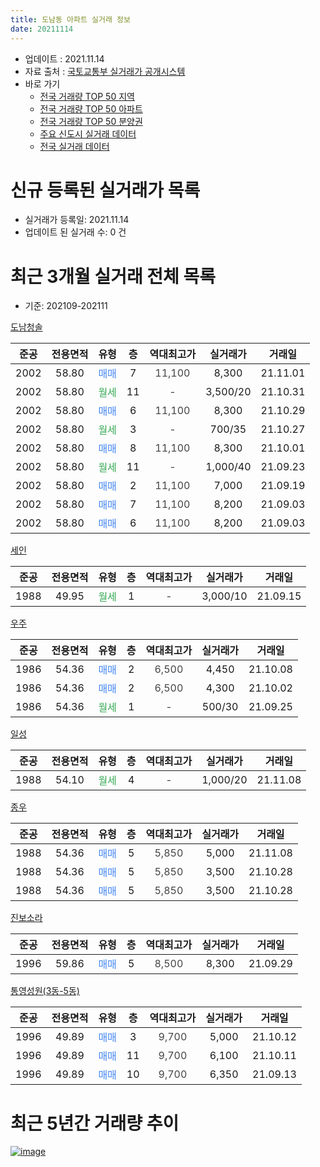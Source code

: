 ```yaml
---
title: 도남동 아파트 실거래 정보
date: 20211114
---
```


* 업데이트 : 2021.11.14
* 자료 출처 : [국토교통부 실거래가 공개시스템](http://rt.molit.go.kr)
* 바로 가기
    * [전국 거래량 TOP 50 지역](https://apt-info.github.io/apt-trade-info/tr)
    * [전국 거래량 TOP 50 아파트](https://apt-info.github.io/apt-trade-info/ta)
    * [전국 거래량 TOP 50 분양권](https://apt-info.github.io/apt-trade-info/tb)
    * [주요 신도시 실거래 데이터](https://apt-info.github.io/apt-trade-info/newtown)
    * [전국 실거래 데이터](https://apt-info.github.io/apt-trade-info/all)



<script async src="https://pagead2.googlesyndication.com/pagead/js/adsbygoogle.js"></script>
<!-- 기본광고 -->
<ins class="adsbygoogle"
     style="display:block"
     data-ad-client="ca-pub-1142216861245946"
     data-ad-slot="4805727019"
     data-ad-format="auto"
     data-full-width-responsive="true"></ins>
<script>
     (adsbygoogle = window.adsbygoogle || []).push({});
</script>


# 신규 등록된 실거래가 목록

* 실거래가 등록일: 2021.11.14
* 업데이트 된 실거래 수: 0 건




<script async src="https://pagead2.googlesyndication.com/pagead/js/adsbygoogle.js"></script>
<!-- 기본광고 -->
<ins class="adsbygoogle"
     style="display:block"
     data-ad-client="ca-pub-1142216861245946"
     data-ad-slot="4805727019"
     data-ad-format="auto"
     data-full-width-responsive="true"></ins>
<script>
     (adsbygoogle = window.adsbygoogle || []).push({});
</script>


# 최근 3개월 실거래 전체 목록
* 기준: 202109-202111


[도남청솔](https://search.naver.com/search.naver?query=%EB%8F%84%EB%82%A8%EC%B2%AD%EC%86%94)

|준공|전용면적|유형|층|역대최고가|실거래가|거래일|
|:---:|:---:|:---:|:---:|:---:|:---:|:---:|
|2002|58.80|<span style="color:#4285F3">매매</span>|7|<span style="color:#444444">11,100</span>|8,300|21.11.01|
|2002|58.80|<span style="color:#34A853">월세</span>|11|<span style="color:#444444">-</span>|3,500/20|21.10.31|
|2002|58.80|<span style="color:#4285F3">매매</span>|6|<span style="color:#444444">11,100</span>|8,300|21.10.29|
|2002|58.80|<span style="color:#34A853">월세</span>|3|<span style="color:#444444">-</span>|700/35|21.10.27|
|2002|58.80|<span style="color:#4285F3">매매</span>|8|<span style="color:#444444">11,100</span>|8,300|21.10.01|
|2002|58.80|<span style="color:#34A853">월세</span>|11|<span style="color:#444444">-</span>|1,000/40|21.09.23|
|2002|58.80|<span style="color:#4285F3">매매</span>|2|<span style="color:#444444">11,100</span>|7,000|21.09.19|
|2002|58.80|<span style="color:#4285F3">매매</span>|7|<span style="color:#444444">11,100</span>|8,200|21.09.03|
|2002|58.80|<span style="color:#4285F3">매매</span>|6|<span style="color:#444444">11,100</span>|8,200|21.09.03|

[세인](https://search.naver.com/search.naver?query=%EC%84%B8%EC%9D%B8)

|준공|전용면적|유형|층|역대최고가|실거래가|거래일|
|:---:|:---:|:---:|:---:|:---:|:---:|:---:|
|1988|49.95|<span style="color:#34A853">월세</span>|1|<span style="color:#444444">-</span>|3,000/10|21.09.15|

[우주](https://search.naver.com/search.naver?query=%EC%9A%B0%EC%A3%BC)

|준공|전용면적|유형|층|역대최고가|실거래가|거래일|
|:---:|:---:|:---:|:---:|:---:|:---:|:---:|
|1986|54.36|<span style="color:#4285F3">매매</span>|2|<span style="color:#444444">6,500</span>|4,450|21.10.08|
|1986|54.36|<span style="color:#4285F3">매매</span>|2|<span style="color:#444444">6,500</span>|4,300|21.10.02|
|1986|54.36|<span style="color:#34A853">월세</span>|1|<span style="color:#444444">-</span>|500/30|21.09.25|

[일성](https://search.naver.com/search.naver?query=%EC%9D%BC%EC%84%B1)

|준공|전용면적|유형|층|역대최고가|실거래가|거래일|
|:---:|:---:|:---:|:---:|:---:|:---:|:---:|
|1988|54.10|<span style="color:#34A853">월세</span>|4|<span style="color:#444444">-</span>|1,000/20|21.11.08|

[종우](https://search.naver.com/search.naver?query=%EC%A2%85%EC%9A%B0)

|준공|전용면적|유형|층|역대최고가|실거래가|거래일|
|:---:|:---:|:---:|:---:|:---:|:---:|:---:|
|1988|54.36|<span style="color:#4285F3">매매</span>|5|<span style="color:#444444">5,850</span>|5,000|21.11.08|
|1988|54.36|<span style="color:#4285F3">매매</span>|5|<span style="color:#444444">5,850</span>|3,500|21.10.28|
|1988|54.36|<span style="color:#4285F3">매매</span>|5|<span style="color:#444444">5,850</span>|3,500|21.10.28|

[진보소라](https://search.naver.com/search.naver?query=%EC%A7%84%EB%B3%B4%EC%86%8C%EB%9D%BC)

|준공|전용면적|유형|층|역대최고가|실거래가|거래일|
|:---:|:---:|:---:|:---:|:---:|:---:|:---:|
|1996|59.86|<span style="color:#4285F3">매매</span>|5|<span style="color:#444444">8,500</span>|8,300|21.09.29|

[통영성원(3동-5동)](https://search.naver.com/search.naver?query=%ED%86%B5%EC%98%81%EC%84%B1%EC%9B%90%283%EB%8F%99-5%EB%8F%99%29)

|준공|전용면적|유형|층|역대최고가|실거래가|거래일|
|:---:|:---:|:---:|:---:|:---:|:---:|:---:|
|1996|49.89|<span style="color:#4285F3">매매</span>|3|<span style="color:#444444">9,700</span>|5,000|21.10.12|
|1996|49.89|<span style="color:#4285F3">매매</span>|11|<span style="color:#444444">9,700</span>|6,100|21.10.11|
|1996|49.89|<span style="color:#4285F3">매매</span>|10|<span style="color:#444444">9,700</span>|6,350|21.09.13|



<script async src="https://pagead2.googlesyndication.com/pagead/js/adsbygoogle.js"></script>
<!-- 기본광고 -->
<ins class="adsbygoogle"
     style="display:block"
     data-ad-client="ca-pub-1142216861245946"
     data-ad-slot="4805727019"
     data-ad-format="auto"
     data-full-width-responsive="true"></ins>
<script>
     (adsbygoogle = window.adsbygoogle || []).push({});
</script>


# 최근 5년간 거래량 추이


<div style="width:100%;">
    <canvas id="deal_progress" height="200"></canvas>
</div>

<script>
new Chart(document.getElementById("deal_progress"), {
    type: 'line',
    data: {
        labels: ['16.01','16.02','16.03','16.04','16.05','16.06','16.07','16.08','16.09','16.10','16.11','16.12','17.01','17.02','17.03','17.04','17.05','17.06','17.07','17.08','17.09','17.10','17.11','17.12','18.01','18.02','18.03','18.04','18.05','18.06','18.07','18.08','18.09','18.10','18.11','18.12','19.01','19.02','19.03','19.04','19.05','19.06','19.07','19.08','19.09','19.10','19.11','19.12','20.01','20.02','20.03','20.04','20.05','20.06','20.07','20.08','20.09','20.10','20.11','20.12','21.01','21.02','21.03','21.04','21.05','21.06','21.07','21.08','21.09','21.10','21.11'],
        datasets: [{
            label: '매매/분양권',
            data: [12,7,12,15,9,7,5,6,5,5,6,7,5,11,8,5,7,3,5,8,5,3,7,6,14,2,10,4,5,3,5,1,2,3,2,2,5,4,1,3,3,4,0,0,1,5,1,5,6,6,4,3,2,3,8,5,2,5,8,2,7,6,4,8,9,6,9,6,5,8,2],
            borderColor: "rgba(66, 133, 243, 1)",
            backgroundColor: "rgba(66, 133, 243, 0.05)",
            borderWidth: 1,
            pointRadius: 0,
            fill: false,
            lineTension: 0
        },{
            label: '전/월세',
            data: [15,11,4,7,6,3,10,3,5,2,5,6,1,3,3,3,1,4,2,1,1,2,6,9,5,2,7,2,3,3,1,2,1,4,4,1,2,0,3,2,4,2,2,1,1,9,5,3,7,12,10,9,9,5,3,4,3,4,2,1,1,0,1,1,2,3,4,4,3,2,1],
            borderColor: "rgba(255, 90, 0, 1)",
            backgroundColor: "rgba(255, 90, 0, 0.05)",
            borderWidth: 1,
            pointRadius: 0,
            fill: false,
            lineTension: 0
        },{
            label: '합계',
            data: [27,18,16,22,15,10,15,9,10,7,11,13,6,14,11,8,8,7,7,9,6,5,13,15,19,4,17,6,8,6,6,3,3,7,6,3,7,4,4,5,7,6,2,1,2,14,6,8,13,18,14,12,11,8,11,9,5,9,10,3,8,6,5,9,11,9,13,10,8,10,3],
            borderColor: "rgba(0, 0, 0, 1)",
            backgroundColor: "rgba(0, 0, 0, 0.03)",
            borderWidth: 0.1,
            pointRadius: 0,
            fill: true,
            lineTension: 0
        }
        ]
    },
    options: {
        responsive: true,
        title: {
            display: false
        },
        tooltips: {
            mode: 'index',
            intersect: false
        },
        hover: {
            mode: 'nearest',
            intersect: true
        },
        scales: {
            xAxes: [{
                display: true,
                scaleLabel: {
                    display: true,
                    labelString: '년/월'
                }
            }],
            yAxes: [{
                display: true,
                ticks: {
                    suggestedMin: 0,
                },
                scaleLabel: {
                    display: true,
                    labelString: '실거래 수'
                }
            }]
        }
    }
});

</script>


[![image](https://apt-info.github.io/images/2020-01-03-apt-trade-info/1024x500.png)](https://play.google.com/store/apps/details?id=com.aptinfo.apttradeinfo)

